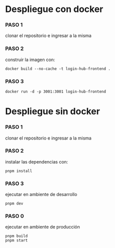 # Despliegue con docker

### PASO 1
clonar el repositorio e ingresar a la misma

### PASO 2
construir la imagen con:
```
docker build --no-cache -t login-hub-frontend .
```
### PASO 3
```
docker run -d -p 3001:3001 login-hub-frontend
```
# Despliegue sin docker

### PASO 1
clonar el repositorio e ingresar a la misma

### PASO 2
instalar las dependencias con:
```
pnpm install
```
### PASO 3
ejecutar en ambiente de desarrollo
```
pnpm dev
```

### PASO 0
ejecutar en ambiente de producción
```
pnpm build
pnpm start
```